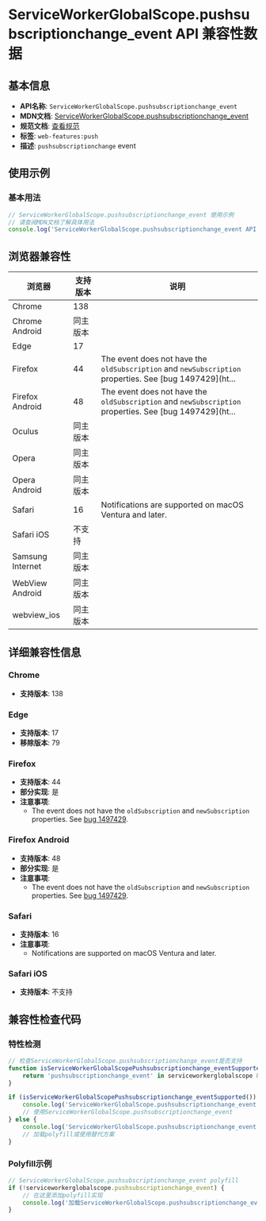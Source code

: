 # ServiceWorkerGlobalScope.pushsubscriptionchange_event API 兼容性数据

## 基本信息

- **API名称**: `ServiceWorkerGlobalScope.pushsubscriptionchange_event`
- **MDN文档**: [ServiceWorkerGlobalScope.pushsubscriptionchange_event](https://developer.mozilla.org/docs/Web/API/ServiceWorkerGlobalScope/pushsubscriptionchange_event)
- **规范文档**: [查看规范](https://w3c.github.io/push-api/#the-pushsubscriptionchange-event,https://w3c.github.io/push-api/#dom-serviceworkerglobalscope-onpushsubscriptionchange)
- **标签**: `web-features:push`
- **描述**: `pushsubscriptionchange` event

## 使用示例

### 基本用法

```javascript
// ServiceWorkerGlobalScope.pushsubscriptionchange_event 使用示例
// 请查阅MDN文档了解具体用法
console.log('ServiceWorkerGlobalScope.pushsubscriptionchange_event API');
```

## 浏览器兼容性

| 浏览器 | 支持版本 | 说明 |
|--------|----------|------|
| Chrome | 138 |  |
| Chrome Android | 同主版本 |  |
| Edge | 17 |  |
| Firefox | 44 | The event does not have the `oldSubscription` and `newSubscription` properties. See [bug 1497429](ht... |
| Firefox Android | 48 | The event does not have the `oldSubscription` and `newSubscription` properties. See [bug 1497429](ht... |
| Oculus | 同主版本 |  |
| Opera | 同主版本 |  |
| Opera Android | 同主版本 |  |
| Safari | 16 | Notifications are supported on macOS Ventura and later. |
| Safari iOS | 不支持 |  |
| Samsung Internet | 同主版本 |  |
| WebView Android | 同主版本 |  |
| webview_ios | 同主版本 |  |

## 详细兼容性信息

### Chrome

- **支持版本**: 138

### Edge

- **支持版本**: 17
- **移除版本**: 79

### Firefox

- **支持版本**: 44
- **部分实现**: 是
- **注意事项**:
  - The event does not have the `oldSubscription` and `newSubscription` properties. See [bug 1497429](https://bugzil.la/1497429).

### Firefox Android

- **支持版本**: 48
- **部分实现**: 是
- **注意事项**:
  - The event does not have the `oldSubscription` and `newSubscription` properties. See [bug 1497429](https://bugzil.la/1497429).

### Safari

- **支持版本**: 16
- **注意事项**:
  - Notifications are supported on macOS Ventura and later.

### Safari iOS

- **支持版本**: 不支持

## 兼容性检查代码

### 特性检测

```javascript
// 检查ServiceWorkerGlobalScope.pushsubscriptionchange_event是否支持
function isServiceWorkerGlobalScopePushsubscriptionchange_eventSupported() {
    return 'pushsubscriptionchange_event' in serviceworkerglobalscope && typeof serviceworkerglobalscope.pushsubscriptionchange_event === 'function';
}

if (isServiceWorkerGlobalScopePushsubscriptionchange_eventSupported()) {
    console.log('ServiceWorkerGlobalScope.pushsubscriptionchange_event 支持');
    // 使用ServiceWorkerGlobalScope.pushsubscriptionchange_event
} else {
    console.log('ServiceWorkerGlobalScope.pushsubscriptionchange_event 不支持，需要polyfill');
    // 加载polyfill或使用替代方案
}
```

### Polyfill示例

```javascript
// ServiceWorkerGlobalScope.pushsubscriptionchange_event polyfill
if (!serviceworkerglobalscope.pushsubscriptionchange_event) {
    // 在这里添加polyfill实现
    console.log('加载ServiceWorkerGlobalScope.pushsubscriptionchange_event polyfill');
}
```

